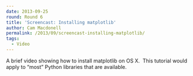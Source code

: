 ```yaml
---
date: 2013-09-25
round: Round 6
title: 'Screencast: Installing matplotlib'
author: Cam Macdonell
permalink: /2013/09/screencast-installing-matplotlib/
tags:
  - Video
---
```

A brief video showing how to install matplotlib on OS X.  This tutorial would apply to &#8220;most&#8221; Python libraries that are available.
